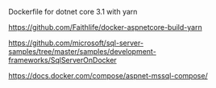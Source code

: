 Dockerfile for dotnet core 3.1 with yarn

https://github.com/Faithlife/docker-aspnetcore-build-yarn

https://github.com/microsoft/sql-server-samples/tree/master/samples/development-frameworks/SqlServerOnDocker

https://docs.docker.com/compose/aspnet-mssql-compose/
